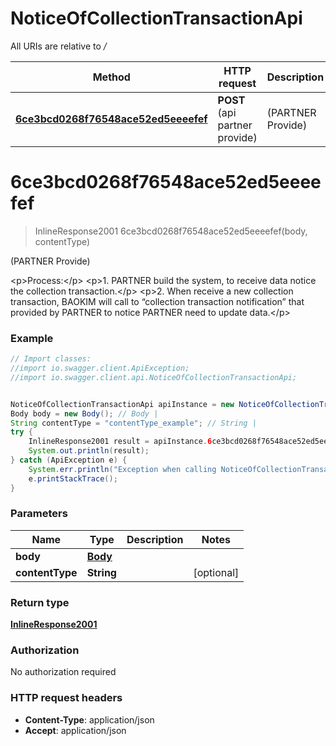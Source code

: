 # NoticeOfCollectionTransactionApi

All URIs are relative to */*

Method | HTTP request | Description
------------- | ------------- | -------------
[**6ce3bcd0268f76548ace52ed5eeeefef**](NoticeOfCollectionTransactionApi.md#6ce3bcd0268f76548ace52ed5eeeefef) | **POST** (api partner provide) | (PARTNER Provide)

<a name="6ce3bcd0268f76548ace52ed5eeeefef"></a>
# **6ce3bcd0268f76548ace52ed5eeeefef**
> InlineResponse2001 6ce3bcd0268f76548ace52ed5eeeefef(body, contentType)

(PARTNER Provide)

&lt;p&gt;Process:&lt;/p&gt;                 &lt;p&gt;1. PARTNER build the system, to receive data notice the collection transaction.&lt;/p&gt;                 &lt;p&gt;2. When receive a new collection transaction, BAOKIM will call to “collection transaction notification” that provided by PARTNER to notice PARTNER need to update data.&lt;/p&gt;

### Example
```java
// Import classes:
//import io.swagger.client.ApiException;
//import io.swagger.client.api.NoticeOfCollectionTransactionApi;


NoticeOfCollectionTransactionApi apiInstance = new NoticeOfCollectionTransactionApi();
Body body = new Body(); // Body | 
String contentType = "contentType_example"; // String | 
try {
    InlineResponse2001 result = apiInstance.6ce3bcd0268f76548ace52ed5eeeefef(body, contentType);
    System.out.println(result);
} catch (ApiException e) {
    System.err.println("Exception when calling NoticeOfCollectionTransactionApi#6ce3bcd0268f76548ace52ed5eeeefef");
    e.printStackTrace();
}
```

### Parameters

Name | Type | Description  | Notes
------------- | ------------- | ------------- | -------------
 **body** | [**Body**](Body.md)|  |
 **contentType** | **String**|  | [optional]

### Return type

[**InlineResponse2001**](InlineResponse2001.md)

### Authorization

No authorization required

### HTTP request headers

 - **Content-Type**: application/json
 - **Accept**: application/json


